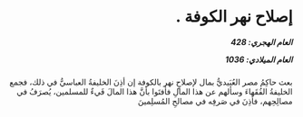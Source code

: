 <h1 dir="rtl">إصلاح نهر الكوفة .</h1>

<h5 dir="rtl">العام الهجري:  428

العام الميلادي: 1036

</h5>

<p dir="rtl">بعث حاكِمُ مصر العُبَيديُّ بمال لإصلاحٍ نهر بالكوفة إن أذِنَ الخليفةُ العباسيُّ في ذلك، فجمع الخليفةُ الفُقَهاءَ وسألهم عن هذا المالِ فأفتَوا بأنَّ هذا المالَ فَيءٌ للمسلمين، يُصرَفُ في مصالِحِهم، فأذِنَ في صَرفِه في مصالحِ المُسلِمينَ</p></br>

